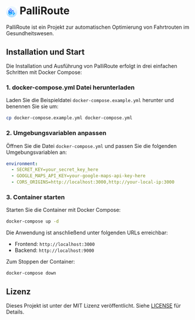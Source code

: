 # <img src="frontend/public/logo192.png" alt="PalliRoute Logo" width="30" height="30" style="vertical-align: middle;"> PalliRoute

PalliRoute ist ein Projekt zur automatischen Optimierung von Fahrtrouten im Gesundheitswesen.

## Installation und Start

Die Installation und Ausführung von PalliRoute erfolgt in drei einfachen Schritten mit Docker Compose:

### 1. docker-compose.yml Datei herunterladen

Laden Sie die Beispieldatei `docker-compose.example.yml` herunter und benennen Sie sie um:

```bash
cp docker-compose.example.yml docker-compose.yml
```

### 2. Umgebungsvariablen anpassen

Öffnen Sie die Datei `docker-compose.yml` und passen Sie die folgenden Umgebungsvariablen an:

```yaml
environment:
  - SECRET_KEY=your_secret_key_here
  - GOOGLE_MAPS_API_KEY=your-google-maps-api-key-here
  - CORS_ORIGINS=http://localhost:3000,http://your-local-ip:3000
```

### 3. Container starten

Starten Sie die Container mit Docker Compose:

```bash
docker-compose up -d
```

Die Anwendung ist anschließend unter folgenden URLs erreichbar:
- Frontend: `http://localhost:3000`
- Backend: `http://localhost:9000`

Zum Stoppen der Container:
```bash
docker-compose down
```

## Lizenz

Dieses Projekt ist unter der MIT Lizenz veröffentlicht. Siehe [LICENSE](LICENSE) für Details.

